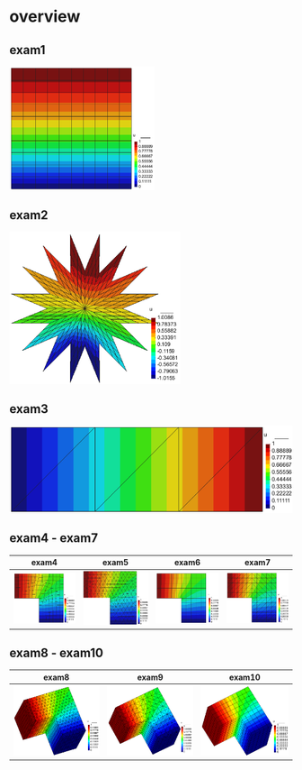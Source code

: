 # overview

## exam1

<img src="./overview.assets/image-20230615115154849.png" alt="image-20230615115154849" style="zoom:50%;" />

## exam2

<img src="./overview.assets/image-20230615115244876.png" alt="image-20230615115244876" style="zoom:67%;" />

## exam3

![image-20230615115327186](./overview.assets/image-20230615115327186.png)

## exam4 - exam7

| exam4                                                        | exam5                                                        | exam6                                                        | exam7                                                        |
| ------------------------------------------------------------ | ------------------------------------------------------------ | ------------------------------------------------------------ | ------------------------------------------------------------ |
| <img src="./overview.assets/image-20230615115404617.png" alt="image-20230615115404617" style="zoom:67%;" /> | <img src="./overview.assets/image-20230615115458854.png" alt="image-20230615115458854" style="zoom:67%;" /> | <img src="./overview.assets/image-20230615115618279.png" alt="image-20230615115618279" style="zoom:67%;" /> | <img src="./overview.assets/image-20230615115659089.png" alt="image-20230615115659089" style="zoom:67%;" /> |

## exam8 - exam10



| exam8                                                        | exam9                                                        | exam10                                                       |
| ------------------------------------------------------------ | ------------------------------------------------------------ | ------------------------------------------------------------ |
| <img src="./overview.assets/image-20230615144540144.png" alt="image-20230615144540144"  /> | ![image-20230615150838957](./overview.assets/image-20230615150838957.png) | ![image-20230615153013574](./overview.assets/image-20230615153013574.png) |

